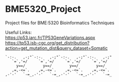 # BME5320_Project

Project files for BME:5320 Bioinformatics Techniques

Useful Links:<br/>
https://p53.iarc.fr/TP53GeneVariations.aspx <br/>
https://tp53.isb-cgc.org/get_distribution?action=get_mutation_dist&query_dataset=Somatic

    `-:-.   ,-;"`-:-.   ,-;"`-:-.   ,-;"`-:-.   ,-;"
       `=`,'=/     `=`,'=/     `=`,'=/     `=`,'=/
         y==/        y==/        y==/        y==/
       ,=,-<=`.    ,=,-<=`.    ,=,-<=`.    ,=,-<=`.
    ,-'-'   `-=_,-'-'   `-=_,-'-'   `-=_,-'-'   `-=_
